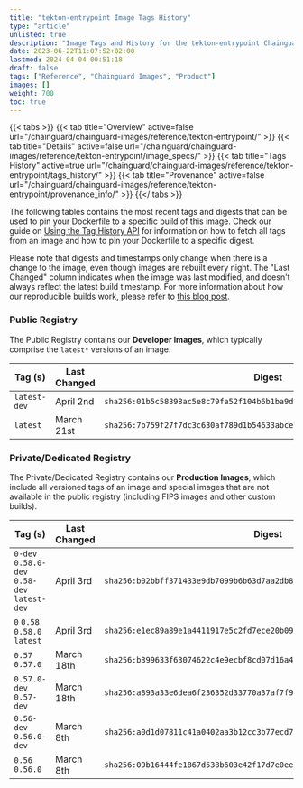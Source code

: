 ```yaml
---
title: "tekton-entrypoint Image Tags History"
type: "article"
unlisted: true
description: "Image Tags and History for the tekton-entrypoint Chainguard Image"
date: 2023-06-22T11:07:52+02:00
lastmod: 2024-04-04 00:51:18
draft: false
tags: ["Reference", "Chainguard Images", "Product"]
images: []
weight: 700
toc: true
---
```


{{< tabs >}}
{{< tab title="Overview" active=false url="/chainguard/chainguard-images/reference/tekton-entrypoint/" >}}
{{< tab title="Details" active=false url="/chainguard/chainguard-images/reference/tekton-entrypoint/image_specs/" >}}
{{< tab title="Tags History" active=true url="/chainguard/chainguard-images/reference/tekton-entrypoint/tags_history/" >}}
{{< tab title="Provenance" active=false url="/chainguard/chainguard-images/reference/tekton-entrypoint/provenance_info/" >}}
{{</ tabs >}}

The following tables contains the most recent tags and digests that can be used to pin your Dockerfile to a specific build of this image. Check our guide on [Using the Tag History API](/chainguard/chainguard-images/using-the-tag-history-api/) for information on how to fetch all tags from an image and how to pin your Dockerfile to a specific digest.

Please note that digests and timestamps only change when there is a change to the image, even though images are rebuilt every night. The "Last Changed" column indicates when the image was last modified, and doesn't always reflect the latest build timestamp. For more information about how our reproducible builds work, please refer to [this blog post](https://www.chainguard.dev/unchained/reproducing-chainguards-reproducible-image-builds).

### Public Registry
The Public Registry contains our **Developer Images**, which typically comprise the `latest*` versions of an image.

| Tag (s)       | Last Changed | Digest                                                                    |
|---------------|--------------|---------------------------------------------------------------------------|
|  `latest-dev` | April 2nd    | `sha256:01b5c58398ac5e8c79fa52f104b6b1ba9dcf43ae1b9307a19ebea7cd9460e8da` |
|  `latest`     | March 21st   | `sha256:7b759f27f7dc3c630af789d1b54633abce33d5f6476a54fa5f8e87a3806d309d` |


### Private/Dedicated Registry
The Private/Dedicated Registry contains our **Production Images**, which include all versioned tags of an image and special images that are not available in the public registry (including FIPS images and other custom builds).

| Tag (s)                                       | Last Changed | Digest                                                                    |
|-----------------------------------------------|--------------|---------------------------------------------------------------------------|
|  `0-dev` `0.58.0-dev` `0.58-dev` `latest-dev` | April 3rd    | `sha256:b02bbff371433e9db7099b6b63d7aa2db8670a610bbb5727666aaac4c6c9f480` |
|  `0` `0.58` `0.58.0` `latest`                 | April 3rd    | `sha256:e1ec89a89e1a4411917e5c2fd7ece20b09ea97c4daa6178447bef805304d3853` |
|  `0.57` `0.57.0`                              | March 18th   | `sha256:b399633f63074622c4e9ecbf8cd07d16a440e7180f89bc8bd3129986e2808187` |
|  `0.57.0-dev` `0.57-dev`                      | March 18th   | `sha256:a893a33e6dea6f236352d33770a37af7f9848240e5d834fff24b2bccca6285bf` |
|  `0.56-dev` `0.56.0-dev`                      | March 8th    | `sha256:a0d1d07811c41a0402aa3b12cc3b77ecd73663868c3813f6a1910677c4a50220` |
|  `0.56` `0.56.0`                              | March 8th    | `sha256:09b16444fe1867d538b603e42f17d7e0ee063dd06dc62319b2068e862e9be204` |

